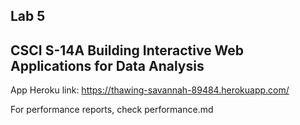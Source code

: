 ## Lab 5
## CSCI S-14A Building Interactive Web Applications for Data Analysis

App Heroku link: https://thawing-savannah-89484.herokuapp.com/

For performance reports, check performance.md